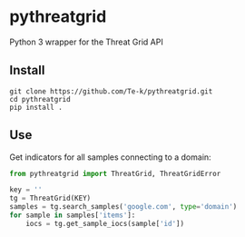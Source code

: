 # pythreatgrid

Python 3 wrapper for the Threat Grid API

## Install

```
git clone https://github.com/Te-k/pythreatgrid.git
cd pythreatgrid
pip install .
```

## Use

Get indicators for all samples connecting to a domain:
```py
from pythreatgrid import ThreatGrid, ThreatGridError

key = ''
tg = ThreatGrid(KEY)
samples = tg.search_samples('google.com', type='domain')
for sample in samples['items']:
    iocs = tg.get_sample_iocs(sample['id'])
```
